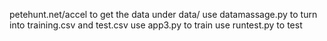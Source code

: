 petehunt.net/accel to get the data under data/
use datamassage.py to turn into training.csv and test.csv
use app3.py to train
use runtest.py to test